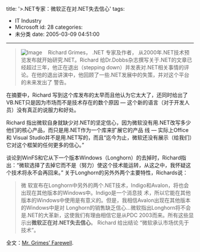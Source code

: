 title: '>.NET专家：微软正在对.NET失去信心'
tags:
  - IT Industry
  - Microsoft
id: 28
categories:
  - 未分类
date: 2005-03-09 04:51:00
---

>![Image](http://www.samuelchen.net/blog/wp-content/uploads/2006/03/net_logo.gif "Image")    Richard Grimes， .NET 专家及作者， 从2000年.NET技术预览发布就开始研究.NET。Richard 给Dr.Dobbs杂志撰写关于.NET的文章已经超过三年，他正在退出（stepping down）并发表对.NET相关事情的评论。在他的退出讲演中，他回顾了一些.NET发展中的失策，并对这个平台的未来发出了 警告。

在摘要中，Richard 写到这个库发布的太早而且他认为它太大了，还同时给出了VB.NET只是因为市场而不是技术存在的数个原因 — 这个新的语言（对于开发人员）没有真正的说服力和好处。

Richard 指出微软自身就缺少对.NET的坚定信心，因为微软没有用.NET改写多少他们的核心产品，而只是用.NET作为一个库来扩展它的产品 线 — 实际上Office 和 Visual Studio并不是用.NET写的，而且“迄今为止，微软还没有展示（给我们）它对这个框架的任何更多的信心。”

谈论到WinFS和它从下一个版本Windows（Longhorn）的去掉时，Richard指出：“微软选择了去掉它而不是（努力）使这个技术能运转，从这之中，我怀疑这个技术将永不会再回来。”
关于Longhorn的另外外两个主要特性，Richards说：
> 微 软宣布在Longhorn中另外的两个.NET技术，Indigo和Avalon，将也会出现在其他版本的Windows中。Indigo是一个消息技 术，所以它能在其他版本的Windows中使用是有意义的。但是，我相信Avalon出现在其他版本的Windows中是对 Longhorn的销售缺乏信心...微软指出Longhorn将不会是.NET的大革新，这使我们有理由相信它是从PDC 2003而来。所有这些显示出**微软正在对.NET失去信心**。
Richard 给出结论 “微软承认市场优先于技术”。

全文：[Mr. Grimes’ Farewell](http://www.ddj.com/documents/s=9211/ddj050201dnn/).